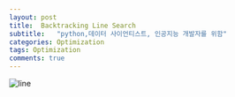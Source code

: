 ```yaml
---
layout: post
title:  Backtracking Line Search
subtitle:   "python,데이터 사이언티스트, 인공지능 개발자를 위함"
categories: Optimization
tags: Optimization
comments: true
---
```



![line](https://user-images.githubusercontent.com/70193130/178449027-ed43af77-10da-4148-bb07-d1a5b3f77adb.png)